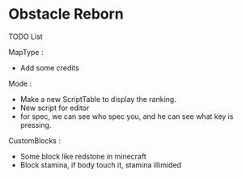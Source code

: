 # Obstacle Reborn

TODO List

MapType :
- Add some credits

Mode :
- Make a new ScriptTable to display the ranking.
- New script for editor
- for spec, we can see who spec you, and he can see what key is pressing.

CustomBlocks :
- Some block like redstone in minecraft
- Block stamina, if body touch it, stamina illimided
